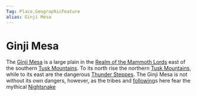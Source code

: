 ```yaml
---
Tag: Place,GeographicFeature
alias: Ginji Mesa
---
```

# Ginji Mesa
The [Ginji Mesa](https://pathfinderwiki.com/wiki/Ginji_Mesa) is a large plain in the [Realm of the Mammoth Lords](../Realm-of-the-Mammoth-Lords.md) east of the southern [Tusk Mountains](Tusk-Mountains.md). To its north rise the northern [Tusk Mountains](Tusk-Mountains.md), while to its east are the dangerous [Thunder Steppes](Thunder-Steppes.md). The Ginji Mesa is not without its own dangers, however, as the tribes and [following](../../Notions/Following.md)s here fear the mythical [Nightsnake](../../NPCs/Monsters/Invidivuals/Nightsnake.md)